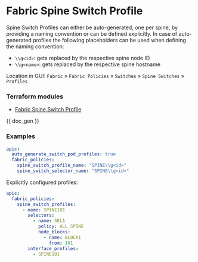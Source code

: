 # Fabric Spine Switch Profile

Spine Switch Profiles can either be auto-generated, one per spine, by providing a naming convention or can be defined explicitly. In case of auto-generated profiles the following placeholders can be used when defining the naming convention:

* `\\g<id>`: gets replaced by the respective spine node ID
* `\\g<name>`: gets replaced by the respective spine hostname

Location in GUI:
`Fabric` » `Fabric Policies` » `Switches` » `Spine Switches` » `Profiles`

### Terraform modules

* [Fabric Spine Switch Profile](https://registry.terraform.io/modules/netascode/fabric-spine-switch-profile/aci/latest)

{{ doc_gen }}

### Examples

```yaml
apic:
  auto_generate_switch_pod_profiles: true
  fabric_policies:
    spine_switch_profile_name: "SPINE\\g<id>"
    spine_switch_selector_name: "SPINE\\g<id>"
```

Explicitly configured profiles:

```yaml
apic:
  fabric_policies:
    spine_switch_profiles:
      - name: SPINE101
        selectors:
          - name: SEL1
            policy: ALL_SPINE
            node_blocks:
              - name: BLOCK1
                from: 101
        interface_profiles:
          - SPINE101
```
